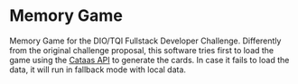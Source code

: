 # Memory Game
Memory Game for the DIO/TQI Fullstack Developer Challenge. Differently from the original challenge proposal, this software tries first to load the game using the [Cataas API](https://cataas.com/) to generate the cards. In case it fails to load the data, it will run in fallback mode with local data.